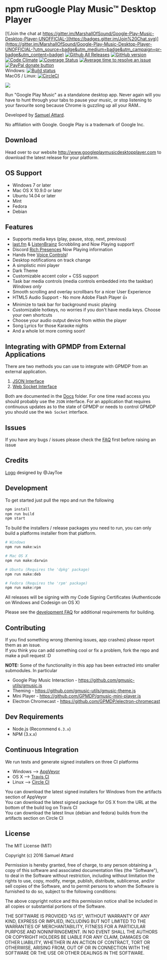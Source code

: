 # npm ruGoogle Play Music™ Desktop Player

[![Join the chat at https://gitter.im/MarshallOfSound/Google-Play-Music-Desktop-Player-UNOFFICIAL-](https://badges.gitter.im/Join%20Chat.svg)](https://gitter.im/MarshallOfSound/Google-Play-Music-Desktop-Player-UNOFFICIAL-?utm_source=badge&utm_medium=badge&utm_campaign=pr-badge&utm_content=badge)
[![Github All Releases](https://img.shields.io/github/downloads/MarshallOfSound/Google-Play-Music-Desktop-Player-UNOFFICIAL-/total.svg)](https://github.com/MarshallOfSound/Google-Play-Music-Desktop-Player-UNOFFICIAL-/releases)
[![GitHub version](https://badge.fury.io/gh/MarshallOfSound%2FGoogle-Play-Music-Desktop-Player-UNOFFICIAL-.svg)](https://badge.fury.io/gh/MarshallOfSound%2FGoogle-Play-Music-Desktop-Player-UNOFFICIAL-)
[![Code Climate](https://codeclimate.com/github/MarshallOfSound/Google-Play-Music-Desktop-Player-UNOFFICIAL-/badges/gpa.svg)](https://codeclimate.com/github/MarshallOfSound/Google-Play-Music-Desktop-Player-UNOFFICIAL-)
[![Coverage Status](https://coveralls.io/repos/github/MarshallOfSound/Google-Play-Music-Desktop-Player-UNOFFICIAL-/badge.svg)](https://coveralls.io/github/MarshallOfSound/Google-Play-Music-Desktop-Player-UNOFFICIAL-)
[![Average time to resolve an issue](http://isitmaintained.com/badge/resolution/MarshallOfSound/Google-Play-Music-Desktop-Player-UNOFFICIAL-.svg)](http://isitmaintained.com/project/MarshallOfSound/Google-Play-Music-Desktop-Player-UNOFFICIAL- "Average time to resolve an issue")
<a href="https://www.paypal.com/cgi-bin/webscr?cmd=_s-xclick&hosted_button_id=23CZGASL6XMLJ" title="Help me out by donating to this project"><img src="https://img.shields.io/badge/paypal-donate-yellow.svg" alt="PayPal donate button" /></a>  
 Windows: [![Build status](https://ci.appveyor.com/api/projects/status/clg5vclqyltff7hg/branch/master?svg=true)](https://ci.appveyor.com/project/MarshallOfSound/google-play-music-desktop-player-unofficial/branch/master)  
 MacOS / Linux: [![CircleCI](https://circleci.com/gh/MarshallOfSound/Google-Play-Music-Desktop-Player-UNOFFICIAL-/tree/master.svg?style=svg)](https://circleci.com/gh/MarshallOfSound/Google-Play-Music-Desktop-Player-UNOFFICIAL-/tree/master)

![](http://samuel.ninja/img/gpmdp_screen.gif)

Run "Google Play Music" as a standalone desktop app. Never again will you have to hunt through your tabs to pause your music, or stop listening to your favourite song because Chrome is guzzling up all your RAM..

Developed by [Samuel Attard][1].

No affiliation with Google. Google Play is a trademark of Google Inc.

[1]: https://www.samuelattard.com

## Download

Head over to our website http://www.googleplaymusicdesktopplayer.com to download the latest release for your platform.

## OS Support

- Windows 7 or later
- Mac OS X 10.9.0 or later
- Ubuntu 14.04 or later
- Mint
- Fedora
- Debian

## Features

- Supports media keys (play, pause, stop, next, previous)
- [last.fm](https://www.last.fm) & [ListenBrainz](https://listenbrainz.org/) Scrobbling and Now Playing support!
- Discord [Rich Presences](https://discordapp.com/rich-presence) Now Playing information
- Hands free [Voice Controls](docs/VoiceControls.md)!
- Desktop notifications on track change
- A simplistic mini player
- Dark Theme
- Customizable accent color + CSS support
- Task bar media controls (media controls embedded into the taskbar) _Windows only_
- Smooth scrolling and overlay scrollbars for a nicer User Experience
- HTML5 Audio Support - No more Adobe Flash Player :+1:
- Minimize to task bar for background music playing
- Customizable hotkeys, no worries if you don't have media keys. Choose your own shortcuts
- Choose your audio output device from within the player
- Song Lyrics for those Karaoke nights
- And a whole lot more coming soon!

## Integrating with GPMDP from External Applications

There are two methods you can use to integrate with GPMDP from an external application.

1. [JSON Interface](docs/PlaybackAPI.md)
2. [Web Socket Interface](docs/PlaybackAPI_WebSocket.md)

Both are documented in the [Docs](docs) folder. For one time read access you should
probably use the `JSON` interface. For an application that requires continuous
updates as to the state of GPMDP or needs to control GPMDP you should use the
`Web Socket` interface.

## Issues

If you have any bugs / issues please check the
[FAQ](https://github.com/MarshallOfSound/Google-Play-Music-Desktop-Player-UNOFFICIAL-/wiki/FAQ)
first before raising an issue

## Credits

[Logo](src/assets/icons/svg/vector_logo.svg) designed by @JayToe

## Development

To get started just pull the repo and run the following

```bash
npm install
npm run build
npm start
```

To build the installers / release packages you need to run, you can only build a platforms installer from that platform.

```bash
# Windows
npm run make:win

# Mac OS X
npm run make:darwin

# Ubuntu (Requires the 'dpkg' package)
npm run make:deb

# Fedora (Requires the 'rpm' package)
npm run make:rpm
```

All releases will be signing with my Code Signing Certificates (Authenticode on Windows and Codesign on OS X)

Please see the [development FAQ](https://github.com/MarshallOfSound/Google-Play-Music-Desktop-Player-UNOFFICIAL-/wiki/Development-FAQ) for additional requirements for building.

## Contributing

If you find something wrong (theming issues, app crashes) please report them as an issue.  
If you think you can add something cool or fix a problem, fork the repo and make a pull request :D

**NOTE:** Some of the functionality in this app has been extracted into smaller submodules. In particular

- Google Play Music Interaction - https://github.com/gmusic-utils/gmusic.js
- Theming - https://github.com/gmusic-utils/gmusic-theme.js
- Mini Player - https://github.com/GPMDP/gmusic-mini-player.js
- Electron Chromecast - https://github.com/GPMDP/electron-chromecast

## Dev Requirements

- Node.js (Recommend `6.3.x`)
- NPM (3.x.x)

## Continuous Integration

We run tests and generate signed installers on three CI platforms

- Windows --> [AppVeyor][2]
- OS X --> [Travis CI][3]
- Linux --> [Circle CI][4]

You can download the latest signed installers for Windows from the artifacts section of AppVeyor  
You can download the latest signed package for OS X from the URL at the bottom of the build log on Travis CI  
You can download the latest linux (debian and fedora) builds from the artifacts section on Circle CI

[2]: https://ci.appveyor.com/project/MarshallOfSound/google-play-music-desktop-player-unofficial
[3]: https://travis-ci.org/MarshallOfSound/Google-Play-Music-Desktop-Player-UNOFFICIAL-
[4]: https://circleci.com/gh/MarshallOfSound/Google-Play-Music-Desktop-Player-UNOFFICIAL-

## License

The MIT License (MIT)

Copyright (c) 2016 Samuel Attard

Permission is hereby granted, free of charge, to any person obtaining a copy of
this software and associated documentation files (the "Software"), to deal in
the Software without restriction, including without limitation the rights to
use, copy, modify, merge, publish, distribute, sublicense, and/or sell copies of
the Software, and to permit persons to whom the Software is furnished to do so,
subject to the following conditions:

The above copyright notice and this permission notice shall be included in all
copies or substantial portions of the Software.

THE SOFTWARE IS PROVIDED "AS IS", WITHOUT WARRANTY OF ANY KIND, EXPRESS OR
IMPLIED, INCLUDING BUT NOT LIMITED TO THE WARRANTIES OF MERCHANTABILITY, FITNESS
FOR A PARTICULAR PURPOSE AND NONINFRINGEMENT. IN NO EVENT SHALL THE AUTHORS OR
COPYRIGHT HOLDERS BE LIABLE FOR ANY CLAIM, DAMAGES OR OTHER LIABILITY, WHETHER
IN AN ACTION OF CONTRACT, TORT OR OTHERWISE, ARISING FROM, OUT OF OR IN
CONNECTION WITH THE SOFTWARE OR THE USE OR OTHER DEALINGS IN THE SOFTWARE.
